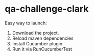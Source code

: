 # qa-challenge-clark
Easy way to launch: 
1) Download the project.  
2) Reload maven dependencies  
3) Install Cucumber plugin 
4) Run it via RunCucumberTest
